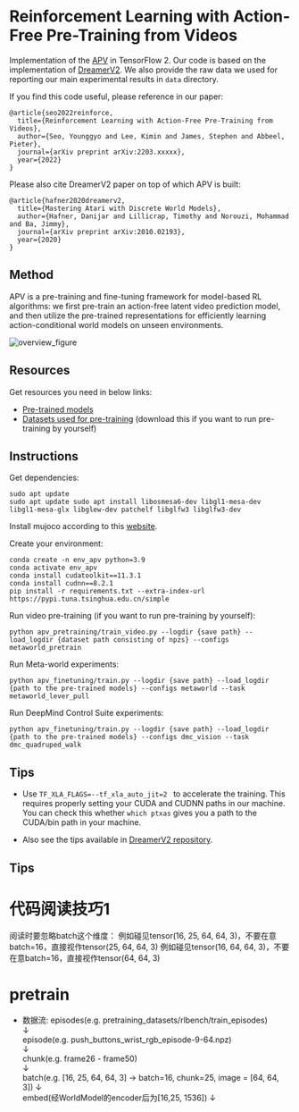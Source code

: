 # Reinforcement Learning with Action-Free Pre-Training from Videos

Implementation of the [APV](https://arxiv.org/abs/2203.13880) in TensorFlow 2. Our code is based on the implementation of [DreamerV2](https://github.com/danijar/dreamerv2). We also provide the raw data we used for reporting our main experimental results in `data` directory.

If you find this code useful, please reference in our paper:

```
@article{seo2022reinforce,
  title={Reinforcement Learning with Action-Free Pre-Training from Videos},
  author={Seo, Younggyo and Lee, Kimin and James, Stephen and Abbeel, Pieter},
  journal={arXiv preprint arXiv:2203.xxxxx},
  year={2022}
}
```

Please also cite DreamerV2 paper on top of which APV is built:

```
@article{hafner2020dreamerv2,
  title={Mastering Atari with Discrete World Models},
  author={Hafner, Danijar and Lillicrap, Timothy and Norouzi, Mohammad and Ba, Jimmy},
  journal={arXiv preprint arXiv:2010.02193},
  year={2020}
}
```

## Method
APV is a pre-training and fine-tuning framework for model-based RL algorithms: we first pre-train an action-free latent video prediction model, and then utilize the pre-trained representations for efficiently learning action-conditional world models on unseen environments.

![overview_figure](figures/overview.png)


## Resources

Get resources you need in below links:
- [Pre-trained models](https://drive.google.com/drive/folders/1cDjLreFqw-LCJ48Bt80Dh1Ypo1LHqWP1)
- [Datasets used for pre-training](https://drive.google.com/drive/folders/1Qk9fvC1OGxrbVFGm0zrPmAmV8lu4_l8D) (download this if you want to run pre-training by yourself)


## Instructions

Get dependencies:
```
sudo apt update
sudo apt update sudo apt install libosmesa6-dev libgl1-mesa-dev libgl1-mesa-glx libglew-dev patchelf libglfw3 libglfw3-dev
```

Install mujoco according to this [website](https://zhuanlan.zhihu.com/p/352304615).

Create your environment:
```
conda create -n env_apv python=3.9
conda activate env_apv
conda install cudatoolkit==11.3.1
conda install cudnn==8.2.1
pip install -r requirements.txt --extra-index-url https://pypi.tuna.tsinghua.edu.cn/simple
```

Run video pre-training (if you want to run pre-training by yourself):

```
python apv_pretraining/train_video.py --logdir {save path} --load_logdir {dataset path consisting of npzs} --configs metaworld_pretrain
```

Run Meta-world experiments:

```
python apv_finetuning/train.py --logdir {save path} --load_logdir {path to the pre-trained models} --configs metaworld --task metaworld_lever_pull
```

Run DeepMind Control Suite experiments:

```
python apv_finetuning/train.py --logdir {save path} --load_logdir {path to the pre-trained models} --configs dmc_vision --task dmc_quadruped_walk
```

## Tips

- Use `TF_XLA_FLAGS=--tf_xla_auto_jit=2 ` to accelerate the training. This requires properly setting your CUDA and CUDNN paths in our machine. You can check this whether `which ptxas` gives you a path to the CUDA/bin path in your machine.

- Also see the tips available in [DreamerV2 repository](https://github.com/danijar/dreamerv2/blob/main/README.md#tips).


## Tips

# 代码阅读技巧1
阅读时要忽略batch这个维度：
例如碰见tensor(16, 25, 64, 64, 3)，不要在意batch=16，直接视作tensor(25, 64, 64, 3)
例如碰见tensor(16, 64, 64, 3)，不要在意batch=16，直接视作tensor(64, 64, 3)

# pretrain
- 数据流: 
episodes(e.g. pretraining_datasets/rlbench/train_episodes)  
↓  
episode(e.g. push_buttons_wrist_rgb_episode-9-64.npz)  
↓  
chunk(e.g. frame26 - frame50)  
↓  
batch(e.g. [16, 25, 64, 64, 3] -> batch=16, chunk=25, image = [64, 64, 3])
↓  
embed(经WorldModel的encoder后为[16,25, 1536])
↓

